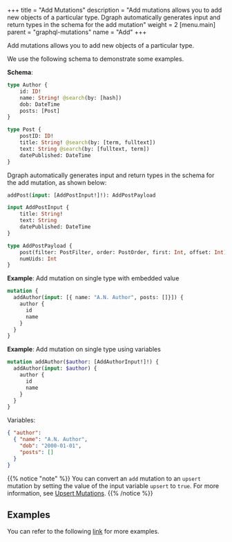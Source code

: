 +++
title = "Add Mutations"
description = "Add mutations allows you to add new objects of a particular type. Dgraph automatically generates input and return types in the schema for the add mutation"
weight = 2
[menu.main]
    parent = "graphql-mutations"
    name = "Add"
+++

Add mutations allows you to add new objects of a particular type.

We use the following schema to demonstrate some examples.

**Schema**:
```graphql
type Author {
	id: ID!
	name: String! @search(by: [hash])
	dob: DateTime
	posts: [Post]
}

type Post {
	postID: ID!
	title: String! @search(by: [term, fulltext])
	text: String @search(by: [fulltext, term])
	datePublished: DateTime
}
```

Dgraph automatically generates input and return types in the schema for the add mutation, 
as shown below:
```graphql
addPost(input: [AddPostInput!]!): AddPostPayload

input AddPostInput {
	title: String!
	text: String
	datePublished: DateTime
}

type AddPostPayload {
	post(filter: PostFilter, order: PostOrder, first: Int, offset: Int): [Post]
	numUids: Int
}
```

**Example**: Add mutation on single type with embedded value
```graphql
mutation {
  addAuthor(input: [{ name: "A.N. Author", posts: []}]) {
    author {
      id
      name
    }
  }
}
```

**Example**: Add mutation on single type using variables
```graphql
mutation addAuthor($author: [AddAuthorInput!]!) {
  addAuthor(input: $author) {
    author {
      id
      name
    }
  }
}
```
Variables:
```json
{ "author":
  { "name": "A.N. Author",
    "dob": "2000-01-01",
    "posts": []
  }
}
```

{{% notice "note" %}}
You can convert an `add` mutation to an `upsert` mutation by setting the value of the input variable `upsert` to `true`. For more information, see [Upsert Mutations](/graphql/mutations/upsert).
{{% /notice %}}

## Examples

You can refer to the following [link](https://github.com/dgraph-io/dgraph/blob/master/graphql/resolve/add_mutation_test.yaml) for more examples.
